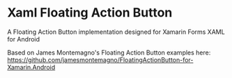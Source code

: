 # Xaml Floating Action Button
A Floating Action Button implementation designed for Xamarin Forms XAML for Android

Based on James Montemagno's Floating Action Button examples here: https://github.com/jamesmontemagno/FloatingActionButton-for-Xamarin.Android
